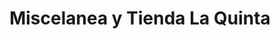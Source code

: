 ---
title: "Miscelanea y Tienda La Quinta"
url: /santa-catarina-pinula/miscelanea-y-tienda-la-quinta/
shop: Kramladen
---